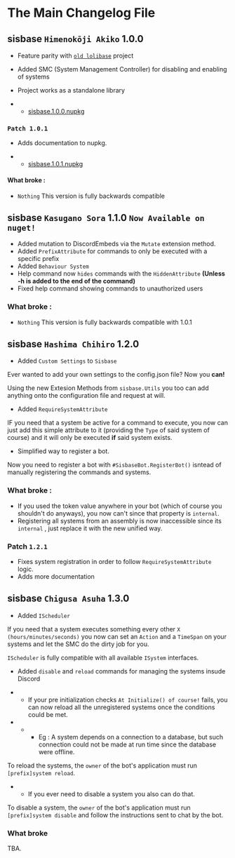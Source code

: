 # The Main Changelog File

## sisbase `Himenokōji Akiko` 1.0.0 

+ Feature parity with [`old lolibase`](https://github.com/lolidevs/lolibase) project

+ Added SMC (System Management Controller) for disabling and enabling of systems

+ Project works as a standalone library

+ + [sisbase.1.0.0.nupkg](/uploads/190416627da1376cd9629196248f042b/sisbase.1.0.0.nupkg)

### `Patch 1.0.1`

+ Adds documentation to nupkg.

+ + [sisbase.1.0.1.nupkg](/uploads/7759e3270ecd828989df41463456a385/sisbase.1.0.1.nupkg)

#### What broke : 

- `Nothing` This version is fully backwards compatible 
## sisbase `Kasugano Sora` 1.1.0 `Now Available on nuget!`

+ Added mutation to DiscordEmbeds via the `Mutate` extension method.
+ Added `PrefixAttribute` for commands to only be executed with a specific prefix
+ Added `Behaviour System`
+ Help command now `hides` commands with the `HiddenAttribute` **(Unless -h is added to the end of the command)**
+ Fixed help command showing commands to unauthorized users

### What broke :
- `Nothing` This version is fully backwards compatible with 1.0.1

## sisbase `Hashima Chihiro` 1.2.0

+ Added `Custom Settings` to `Sisbase`

Ever wanted to add your own settings to the config.json file? Now you **can!**

Using the new Extesion Methods from `sisbase.Utils` you too can add anything onto the configuration file and request at will.

+ Added `RequireSystemAttribute`

IF you need that a system be active for a command to execute, you now can just add this simple attribute to it (providing the  `Type` of said system of course) and it
will only be executed **if** said system exists.

+ Simplified way to register a bot.

Now you need to register a bot with `#SisbaseBot.RegisterBot()` isntead of manually registering the commands and systems.

### What broke :

- If you used the token value anywhere in your bot (which of course you shouldn't do anyways), you now can't since that property is `internal`.
- Registering all systems from an assembly is now inaccessible since its `internal` , just replace it with the new unified way.

### Patch `1.2.1`
+ Fixes system registration in order to follow `RequireSystemAttribute` logic.
+ Adds more documentation

## sisbase `Chigusa Asuha` 1.3.0

+ Added `IScheduler`

If you need that a system executes something every other `X (hours/minutes/seconds)` you now can set an `Action` and a 
`TimeSpan` on your systems and let the SMC do the dirty job for you.

`IScheduler` is fully compatible with all available `ISystem` interfaces.

+ Added `disable` and `reload` commands for managing the systems insude Discord

+ + If your pre initialization checks `At Initialize() of course!` fails, you can now reload all the unregistered systems once the conditions could be met.

+ + + Eg : A system depends on a connection to a database, but such connection could not be made at run time since the database were offline.

To reload the systems, the `owner` of the bot's application must run `[prefix]system reload`.

+ + If you ever need to disable a system you also can do that.

To disable a system, the `owner` of the bot's application must run `[prefix]system disable` and follow the instructions sent to chat by the bot.

### What broke

TBA.